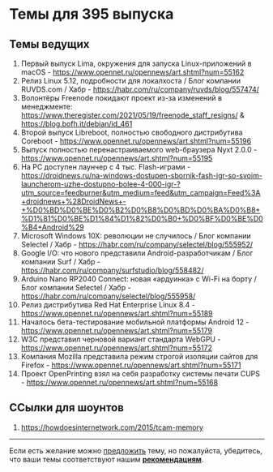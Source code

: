 # Темы для 395 выпуска

## Темы ведущих

1. Первый выпуск Lima, окружения для запуска Linux-приложений в macOS - https://www.opennet.ru/opennews/art.shtml?num=55162
1. Релиз Linux 5.12, подробности для локалхоста / Блог компании RUVDS.com / Хабр - https://habr.com/ru/company/ruvds/blog/557474/
1. Волонтёры Freenode покидают проект из-за изменений в менеджменте: https://www.theregister.com/2021/05/19/freenode_staff_resigns/ & https://blog.bofh.it/debian/id_461
1. Второй выпуск Libreboot, полностью свободного дистрибутива Coreboot - https://www.opennet.ru/opennews/art.shtml?num=55196
1. Выпуск полностью перенастраиваемого web-браузера Nyxt 2.0.0 - https://www.opennet.ru/opennews/art.shtml?num=55195
1. На PC доступен лаунчер с 4 тыс. Flash-играми - https://droidnews.ru/na-windows-dostupen-sbornik-fash-igr-so-svoim-launcherom-uzhe-dostupno-bolee-4-000-igr-?utm_source=feedburner&utm_medium=feed&utm_campaign=Feed%3A+droidnews+%28DroidNews+-+%D0%BD%D0%BE%D0%B2%D0%B8%D0%BD%D0%BA%D0%B8+%D1%81%D0%BE%D1%84%D1%82%D0%B0+%D0%BF%D0%BE%D0%B4+Android%29
1. Microsoft Windows 10X: революции не случилось / Блог компании Selectel / Хабр - https://habr.com/ru/company/selectel/blog/555952/
1. Google I/O: что нового представили Android-разработчикам / Блог компании Surf / Хабр - https://habr.com/ru/company/surfstudio/blog/558482/
1. Arduino Nano RP2040 Connect: новая «ардуинка» с Wi-Fi на борту / Блог компании Selectel / Хабр - https://habr.com/ru/company/selectel/blog/555958/
1. Релиз дистрибутива Red Hat Enterprise Linux 8.4 - https://www.opennet.ru/opennews/art.shtml?num=55189
1. Началось бета-тестирование мобильной платформы Android 12 - https://www.opennet.ru/opennews/art.shtml?num=55179
1. W3C представил черновой вариант стандарта WebGPU - https://www.opennet.ru/opennews/art.shtml?num=55172
1. Компания Mozilla представила режим строгой изоляции сайтов для Firefox - https://www.opennet.ru/opennews/art.shtml?num=55171
1. Проект OpenPrinting взял на себя разработку системы печати CUPS - https://www.opennet.ru/opennews/art.shtml?num=55168

## ССылки для шоунтов

1. https://howdoesinternetwork.com/2015/tcam-memory

---


Если есть желание можно [предложить](themes_from_listeners.md) тему, но пожалуйста, убедитесь, что ваши темы соответствуют нашим **[рекомендациям](Recommendations_for_the_proposed_topics.md)**.

